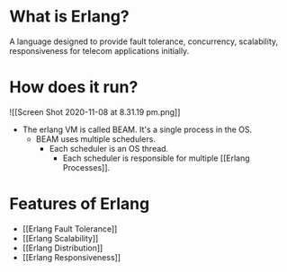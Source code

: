 # What is Erlang?
A language designed to provide fault tolerance, concurrency, scalability, responsiveness for telecom applications initially. 

# How does it run?
![[Screen Shot 2020-11-08 at 8.31.19 pm.png]]
- The erlang VM is called BEAM. It's a single process in the OS. 
	- BEAM uses multiple schedulers.
		- Each scheduler is an OS thread.
			- Each scheduler is responsible for multiple [[Erlang Processes]].

# Features of Erlang
- [[Erlang Fault Tolerance]]
- [[Erlang Scalability]]
- [[Erlang Distribution]]
- [[Erlang Responsiveness]]